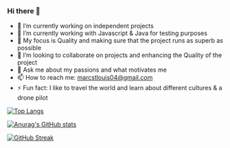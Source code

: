 ### Hi there 👋


- 🔭 I’m currently working on independent projects
- 🌱 I’m currently working with Javascript & Java for testing purposes 
- 👯 My focus is Quality and making sure that the project runs as superb as possible 
- 🤔 I’m looking to collaborate on projects and enhancing the Quality of the project 
- 💬 Ask me about my passions and what motivates me
- 📫 How to reach me: marcstlouis04@gmail.com
- ⚡ Fun fact: I like to travel the world and learn about different cultures & a drone pilot 

[![Top Langs](https://github-readme-stats.vercel.app/api/top-langs/?username=Marcus0224&layout=compact&theme=dark)](https://github.com/anuraghazra/github-readme-stats)


[![Anurag's GitHub stats](https://github-readme-stats.vercel.app/api?username=Marcus0224&theme=dark)](https://github.com/anuraghazra/github-readme-stats)


[![GitHub Streak](https://streak-stats.demolab.com?user=Marcus0224&theme=dark)](https://git.io/streak-stats)

<!--
**Marcus0224/Marcus0224** is a ✨ _special_ ✨ repository because its `README.md` (this file) appears on your GitHub profile.

Here are some ideas to get you started:

- 🔭 I’m currently working on independent projects
- 🌱 I’m currently learning Javascript & Java
- 👯 I’m looking to collaborate on any challenging projects to enhance them 
- 🤔 I’m looking for help with expanding my tech stack
- 💬 Ask me about my passions and what motivates me
- 📫 How to reach me: marcstlouis04@gmail.com
- ⚡ Fun fact: I like to travel the world and leanr about different cultures & a drone pilot 
-->

